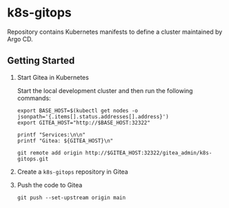 # k8s-gitops

Repository contains Kubernetes manifests to define a cluster maintained by Argo CD.

## Getting Started

1. Start Gitea in Kubernetes

    Start the local development cluster and then run the following commands:

    ```Shell
    export BASE_HOST=$(kubectl get nodes -o jsonpath='{.items[].status.addresses[].address}')
    export GITEA_HOST="http://$BASE_HOST:32322"

    printf "Services:\n\n"
    printf "Gitea: ${GITEA_HOST}\n"

    git remote add origin http://$GITEA_HOST:32322/gitea_admin/k8s-gitops.git
    ```

1. Create a `k8s-gitops` repository in Gitea

1. Push the code to Gitea

    ```Shell
    git push --set-upstream origin main
    ```
